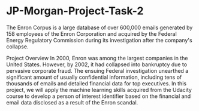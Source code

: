 # JP-Morgan-Project-Task-2

The Enron Corpus is a large database of over 600,000 emails generated by 158 employees of the Enron Corporation and acquired by the Federal Energy Regulatory Commission during its investigation after the company's collapse.

Project Overview
In 2000, Enron was among the largest companies in the United States. However, by 2002, it had collapsed into bankruptcy due to pervasive corporate fraud. The ensuing Federal investigation unearthed a significant amount of usually confidential information, including tens of thousands of emails and detailed financial data for top executives. In this project, we will apply the machine learning skills acquired from the Udacity course to develop a person of interest identifier based on the financial and email data disclosed as a result of the Enron scandal.


